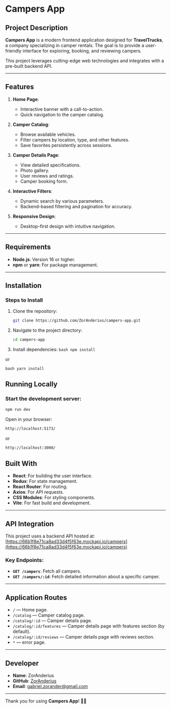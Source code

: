 # Campers App

## Project Description

**Campers App** is a modern frontend application designed for **TravelTrucks**,
a company specializing in camper rentals. The goal is to provide a user-friendly
interface for exploring, booking, and reviewing campers.

This project leverages cutting-edge web technologies and integrates with a
pre-built backend API.

---

## Features

1. **Home Page**:

   - Interactive banner with a call-to-action.
   - Quick navigation to the camper catalog.

2. **Camper Catalog**:

   - Browse available vehicles.
   - Filter campers by location, type, and other features.
   - Save favorites persistently across sessions.

3. **Camper Details Page**:

   - View detailed specifications.
   - Photo gallery.
   - User reviews and ratings.
   - Camper booking form.

4. **Interactive Filters**:

   - Dynamic search by various parameters.
   - Backend-based filtering and pagination for accuracy.

5. **Responsive Design**:
   - Desktop-first design with intuitive navigation.

---

## Requirements

- **Node.js**: Version 16 or higher.
- **npm** or **yarn**: For package management.

---

## Installation

### Steps to Install

1. Clone the repository:

   ```bash
   git clone https://github.com/ZorAnderius/campers-app.git
   ```

2. Navigate to the project directory:

   ```bash
   cd campers-app
   ```

3. Install dependencies: `bash npm install `

or

`bash yarn install `

## Running Locally

### Start the development server:

```bash
npm run dev
```

Open in your browser:

```bash
http://localhost:5173/
```

or

```bash
http://localhost:3000/
```

## Built With

- **React**: For building the user interface.
- **Redux**: For state management.
- **React Router**: For routing.
- **Axios**: For API requests.
- **CSS Modules**: For styling components.
- **Vite**: For fast build and development.

---

## API Integration

This project uses a backend API hosted at:  
[https://66b1f8e71ca8ad33d4f5f63e.mockapi.io/campers](https://66b1f8e71ca8ad33d4f5f63e.mockapi.io/campers)

### Key Endpoints:

- **`GET /campers`**: Fetch all campers.
- **`GET /campers/:id`**: Fetch detailed information about a specific camper.

---

## Application Routes

- `/` — Home page.
- `/catalog` — Camper catalog page.
- `/catalog/:id` — Camper details page.
- `/catalog/:id/features` — Camper details page with features section (by
  default).
- `/catalog/:id/reviews` — Camper details page with reviews section.
- `*` — error page.

---

## Developer

- **Name**: ZorAnderius
- **GitHub**: [ZorAnderius](https://github.com/ZorAnderius)
- **Email**: gabriel.zorander@gmail.com

---

Thank you for using **Campers App**! 🚐✨
